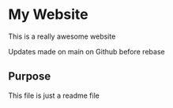 # My Website

This is a really awesome website

Updates made on main on Github before rebase

## Purpose

This file is just a readme file
